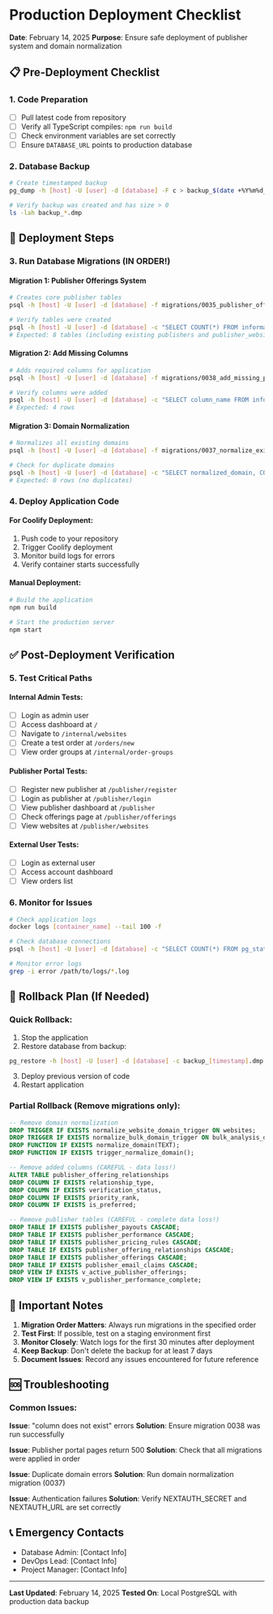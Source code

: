 # Production Deployment Checklist
**Date**: February 14, 2025
**Purpose**: Ensure safe deployment of publisher system and domain normalization

## 📋 Pre-Deployment Checklist

### 1. Code Preparation
- [ ] Pull latest code from repository
- [ ] Verify all TypeScript compiles: `npm run build`
- [ ] Check environment variables are set correctly
- [ ] Ensure `DATABASE_URL` points to production database

### 2. Database Backup
```bash
# Create timestamped backup
pg_dump -h [host] -U [user] -d [database] -F c > backup_$(date +%Y%m%d_%H%M%S).dmp

# Verify backup was created and has size > 0
ls -lah backup_*.dmp
```

## 🚀 Deployment Steps

### 3. Run Database Migrations (IN ORDER!)

#### Migration 1: Publisher Offerings System
```bash
# Creates core publisher tables
psql -h [host] -U [user] -d [database] -f migrations/0035_publisher_offerings_system_fixed_v2.sql

# Verify tables were created
psql -h [host] -U [user] -d [database] -c "SELECT COUNT(*) FROM information_schema.tables WHERE table_name LIKE 'publisher%'"
# Expected: 8 tables (including existing publishers and publisher_websites)
```

#### Migration 2: Add Missing Columns
```bash
# Adds required columns for application
psql -h [host] -U [user] -d [database] -f migrations/0038_add_missing_publisher_columns_production.sql

# Verify columns were added
psql -h [host] -U [user] -d [database] -c "SELECT column_name FROM information_schema.columns WHERE table_name = 'publisher_offering_relationships' AND column_name IN ('relationship_type', 'verification_status', 'priority_rank', 'is_preferred')"
# Expected: 4 rows
```

#### Migration 3: Domain Normalization
```bash
# Normalizes all existing domains
psql -h [host] -U [user] -d [database] -f migrations/0037_normalize_existing_domains.sql

# Check for duplicate domains
psql -h [host] -U [user] -d [database] -c "SELECT normalized_domain, COUNT(*) FROM websites WHERE normalized_domain IS NOT NULL GROUP BY normalized_domain HAVING COUNT(*) > 1"
# Expected: 0 rows (no duplicates)
```

### 4. Deploy Application Code

#### For Coolify Deployment:
1. Push code to your repository
2. Trigger Coolify deployment
3. Monitor build logs for errors
4. Verify container starts successfully

#### Manual Deployment:
```bash
# Build the application
npm run build

# Start the production server
npm start
```

## ✅ Post-Deployment Verification

### 5. Test Critical Paths

#### Internal Admin Tests:
- [ ] Login as admin user
- [ ] Access dashboard at `/`
- [ ] Navigate to `/internal/websites`
- [ ] Create a test order at `/orders/new`
- [ ] View order groups at `/internal/order-groups`

#### Publisher Portal Tests:
- [ ] Register new publisher at `/publisher/register`
- [ ] Login as publisher at `/publisher/login`
- [ ] View publisher dashboard at `/publisher`
- [ ] Check offerings page at `/publisher/offerings`
- [ ] View websites at `/publisher/websites`

#### External User Tests:
- [ ] Login as external user
- [ ] Access account dashboard
- [ ] View orders list

### 6. Monitor for Issues

```bash
# Check application logs
docker logs [container_name] --tail 100 -f

# Check database connections
psql -h [host] -U [user] -d [database] -c "SELECT COUNT(*) FROM pg_stat_activity WHERE datname = 'your_database'"

# Monitor error logs
grep -i error /path/to/logs/*.log
```

## 🔄 Rollback Plan (If Needed)

### Quick Rollback:
1. Stop the application
2. Restore database from backup:
```bash
pg_restore -h [host] -U [user] -d [database] -c backup_[timestamp].dmp
```
3. Deploy previous version of code
4. Restart application

### Partial Rollback (Remove migrations only):
```sql
-- Remove domain normalization
DROP TRIGGER IF EXISTS normalize_website_domain_trigger ON websites;
DROP TRIGGER IF EXISTS normalize_bulk_domain_trigger ON bulk_analysis_domains;
DROP FUNCTION IF EXISTS normalize_domain(TEXT);
DROP FUNCTION IF EXISTS trigger_normalize_domain();

-- Remove added columns (CAREFUL - data loss!)
ALTER TABLE publisher_offering_relationships 
DROP COLUMN IF EXISTS relationship_type,
DROP COLUMN IF EXISTS verification_status,
DROP COLUMN IF EXISTS priority_rank,
DROP COLUMN IF EXISTS is_preferred;

-- Remove publisher tables (CAREFUL - complete data loss!)
DROP TABLE IF EXISTS publisher_payouts CASCADE;
DROP TABLE IF EXISTS publisher_performance CASCADE;
DROP TABLE IF EXISTS publisher_pricing_rules CASCADE;
DROP TABLE IF EXISTS publisher_offering_relationships CASCADE;
DROP TABLE IF EXISTS publisher_offerings CASCADE;
DROP TABLE IF EXISTS publisher_email_claims CASCADE;
DROP VIEW IF EXISTS v_active_publisher_offerings;
DROP VIEW IF EXISTS v_publisher_performance_complete;
```

## 📝 Important Notes

1. **Migration Order Matters**: Always run migrations in the specified order
2. **Test First**: If possible, test on a staging environment first
3. **Monitor Closely**: Watch logs for the first 30 minutes after deployment
4. **Keep Backup**: Don't delete the backup for at least 7 days
5. **Document Issues**: Record any issues encountered for future reference

## 🆘 Troubleshooting

### Common Issues:

**Issue**: "column does not exist" errors
**Solution**: Ensure migration 0038 was run successfully

**Issue**: Publisher portal pages return 500
**Solution**: Check that all migrations were applied in order

**Issue**: Duplicate domain errors
**Solution**: Run domain normalization migration (0037)

**Issue**: Authentication failures
**Solution**: Verify NEXTAUTH_SECRET and NEXTAUTH_URL are set correctly

## 📞 Emergency Contacts

- Database Admin: [Contact Info]
- DevOps Lead: [Contact Info]
- Project Manager: [Contact Info]

---
**Last Updated**: February 14, 2025
**Tested On**: Local PostgreSQL with production data backup